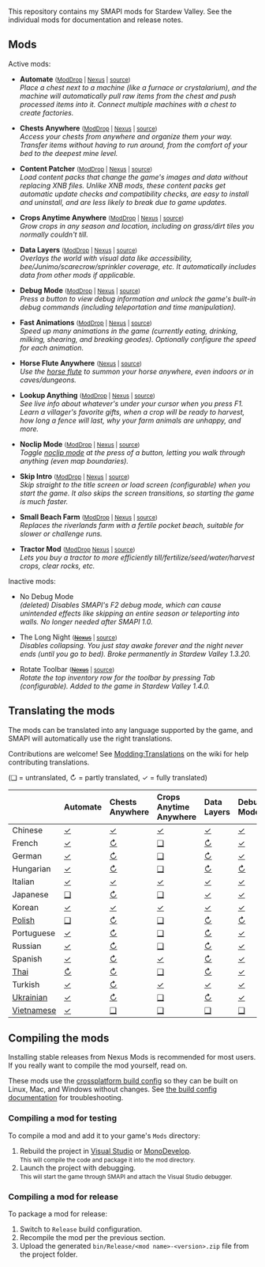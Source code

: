 ﻿This repository contains my SMAPI mods for Stardew Valley. See the individual mods for
documentation and release notes.

## Mods
Active mods:
* **Automate** <small>([ModDrop](https://www.moddrop.com/stardew-valley/mods/509760) | [Nexus](https://www.nexusmods.com/stardewvalley/mods/1063) | [source](Automate))</small>  
  _Place a chest next to a machine (like a furnace or crystalarium), and the machine will
  automatically pull raw items from the chest and push processed items into it. Connect multiple
  machines with a chest to create factories._

* **Chests Anywhere** <small>([ModDrop](https://www.moddrop.com/stardew-valley/mods/606600) | [Nexus](https://www.nexusmods.com/stardewvalley/mods/518) | [source](ChestsAnywhere))</small>  
  _Access your chests from anywhere and organize them your way. Transfer items without having to
  run around, from the comfort of your bed to the deepest mine level._

* **Content Patcher** <small>([ModDrop](https://www.moddrop.com/stardew-valley/mods/470174) | [Nexus](https://www.nexusmods.com/stardewvalley/mods/1915) | [source](ContentPatcher))</small>  
  _Load content packs that change the game's images and data without replacing XNB files. Unlike
  XNB mods, these content packs get automatic update checks and compatibility checks, are easy to
  install and uninstall, and are less likely to break due to game updates._

* **Crops Anytime Anywhere** <small>([ModDrop](https://www.moddrop.com/stardew-valley/mods/606647) | [Nexus](https://www.nexusmods.com/stardewvalley/mods/3000) | [source](CropsAnytimeAnywhere))</small>  
  _Grow crops in any season and location, including on grass/dirt tiles you normally couldn't till._

* **Data Layers** <small>([ModDrop](https://www.moddrop.com/stardew-valley/mods/606646) | [Nexus](https://www.nexusmods.com/stardewvalley/mods/1691) | [source](DataLayers))</small>  
  _Overlays the world with visual data like accessibility, bee/Junimo/scarecrow/sprinkler coverage,
  etc. It automatically includes data from other mods if applicable._

* **Debug Mode** <small>([ModDrop](https://www.moddrop.com/stardew-valley/mods/606608) | [Nexus](https://www.nexusmods.com/stardewvalley/mods/679) | [source](DebugMode))</small>  
  _Press a button to view debug information and unlock the game's built-in debug commands
  (including teleportation and time manipulation)._

* **Fast Animations** <small>([ModDrop](https://www.moddrop.com/stardew-valley/mods/606631) | [Nexus](https://www.nexusmods.com/stardewvalley/mods/1089) | [source](FastAnimations))</small>  
  _Speed up many animations in the game (currently eating, drinking, milking, shearing, and
  breaking geodes). Optionally configure the speed for each animation._

* **Horse Flute Anywhere** <small>([Nexus](https://www.nexusmods.com/stardewvalley/mods/7500) | [source](HorseFluteAnywhere))</small>  
  _Use the [horse flute](https://stardewvalleywiki.com/Horse_Flute) to summon your horse anywhere,
  even indoors or in caves/dungeons._

* **Lookup Anything** <small>([ModDrop](https://www.moddrop.com/stardew-valley/mods/606605) | [Nexus](https://www.nexusmods.com/stardewvalley/mods/541) | [source](LookupAnything))</small>  
  _See live info about whatever's under your cursor when you press F1. Learn a villager's favorite
  gifts, when a crop will be ready to harvest, how long a fence will last, why your farm animals
  are unhappy, and more._

* **Noclip Mode** <small>([ModDrop](https://www.moddrop.com/stardew-valley/mods/691002) | [Nexus](https://www.nexusmods.com/stardewvalley/mods/3900) | [source](NoclipMode))</small>  
  _Toggle [noclip mode](https://en.wikipedia.org/wiki/Noclip_mode) at the press of a button,
  letting you walk through anything (even map boundaries)._

* **Skip Intro** <small>([ModDrop](https://www.moddrop.com/stardew-valley/mods/606601) | [Nexus](https://www.nexusmods.com/stardewvalley/mods/533) | [source](SkipIntro))</small>  
  _Skip straight to the title screen or load screen (configurable) when you start the game. It also
  skips the screen transitions, so starting the game is much faster._

* **Small Beach Farm** <small>([ModDrop](https://www.moddrop.com/stardew-valley/mods/606555) | [Nexus](https://www.nexusmods.com/stardewvalley/mods/3750) | [source](SmallBeachFarm))</small>  
  _Replaces the riverlands farm with a fertile pocket beach, suitable for slower or challenge runs._

* **Tractor Mod** <small>([ModDrop](https://www.moddrop.com/stardew-valley/mods/606639) [Nexus](https://www.nexusmods.com/stardewvalley/mods/1401) | [source](TractorMod))</small>  
  _Lets you buy a tractor to more efficiently till/fertilize/seed/water/harvest crops, clear rocks, etc._

Inactive mods:
* No Debug Mode  
  _(deleted) Disables SMAPI's F2 debug mode, which can cause unintended effects like skipping an
  entire season or teleporting into walls. No longer needed after SMAPI 1.0._

* The Long Night <small>(~~[Nexus](https://www.nexusmods.com/stardewvalley/mods/1369)~~ | [source](_archived/TheLongNight))</small>  
  _Disables collapsing. You just stay awake forever and the night never ends (until you go to bed).
  Broke permanently in Stardew Valley 1.3.20._

* Rotate Toolbar <small>(~~[Nexus](https://www.nexusmods.com/stardewvalley/mods/1100)~~ | [source](_archived/RotateToolbar))</small>  
  _Rotate the top inventory row for the toolbar by pressing Tab (configurable). Added to the game
  in Stardew Valley 1.4.0._

## Translating the mods
<!--

    This section is auto-generated using a script, there's no need to edit it manually.
    https://github.com/Pathoschild/StardewScripts/tree/main/create-translation-summary

-->
The mods can be translated into any language supported by the game, and SMAPI will automatically
use the right translations.

Contributions are welcome! See [Modding:Translations](https://stardewvalleywiki.com/Modding:Translations)
on the wiki for help contributing translations.

(❑ = untranslated, ↻ = partly translated, ✓ = fully translated)

&nbsp;       | Automate                   | Chests Anywhere                  | Crops Anytime Anywhere                 | Data Layers                  | Debug Mode                  | Fast Animations                  | Horse Flute Anywhere                 | Lookup Anything                  | Noclip Mode                  | Skip Intro                  | Small Beach Farm                 | Tractor Mod
:----------- | :------------------------- | :------------------------------- | :------------------------------------- | :--------------------------- | :-------------------------- | :------------------------------- | :----------------------------------- | :------------------------------- | :--------------------------- | :-------------------------- | :------------------------------- | :---------------------------
Chinese      | [✓](Automate/i18n/zh.json) | [✓](ChestsAnywhere/i18n/zh.json) | [✓](CropsAnytimeAnywhere/i18n/zh.json) | [✓](DataLayers/i18n/zh.json) | [✓](DebugMode/i18n/zh.json) | [↻](FastAnimations/i18n/zh.json) | [✓](HorseFluteAnywhere/i18n/zh.json) | [✓](LookupAnything/i18n/zh.json) | [✓](NoclipMode/i18n/zh.json) | [✓](SkipIntro/i18n/zh.json) | [✓](SmallBeachFarm/i18n/zh.json) | [✓](TractorMod/i18n/zh.json)
French       | [✓](Automate/i18n/fr.json) | [↻](ChestsAnywhere/i18n/fr.json) | [❑](CropsAnytimeAnywhere/i18n)         | [↻](DataLayers/i18n/fr.json) | [✓](DebugMode/i18n/fr.json) | [↻](FastAnimations/i18n/fr.json) | [✓](HorseFluteAnywhere/i18n/fr.json) | [↻](LookupAnything/i18n/fr.json) | [✓](NoclipMode/i18n/fr.json) | [✓](SkipIntro/i18n/fr.json) | [✓](SmallBeachFarm/i18n/fr.json) | [↻](TractorMod/i18n/fr.json)
German       | [✓](Automate/i18n/de.json) | [↻](ChestsAnywhere/i18n/de.json) | [❑](CropsAnytimeAnywhere/i18n)         | [↻](DataLayers/i18n/de.json) | [✓](DebugMode/i18n/de.json) | [↻](FastAnimations/i18n/de.json) | [✓](HorseFluteAnywhere/i18n/de.json) | [↻](LookupAnything/i18n/de.json) | [✓](NoclipMode/i18n/de.json) | [✓](SkipIntro/i18n/de.json) | [✓](SmallBeachFarm/i18n/de.json) | [↻](TractorMod/i18n/de.json)
Hungarian    | [✓](Automate/i18n/hu.json) | [↻](ChestsAnywhere/i18n/hu.json) | [❑](CropsAnytimeAnywhere/i18n)         | [↻](DataLayers/i18n/hu.json) | [↻](DebugMode/i18n/hu.json) | [↻](FastAnimations/i18n/hu.json) | [✓](HorseFluteAnywhere/i18n/hu.json) | [↻](LookupAnything/i18n/hu.json) | [✓](NoclipMode/i18n/hu.json) | [❑](SkipIntro/i18n)         | [↻](SmallBeachFarm/i18n/hu.json) | [↻](TractorMod/i18n/hu.json)
Italian      | [✓](Automate/i18n/it.json) | [✓](ChestsAnywhere/i18n/it.json) | [✓](CropsAnytimeAnywhere/i18n/it.json) | [✓](DataLayers/i18n/it.json) | [✓](DebugMode/i18n/it.json) | [✓](FastAnimations/i18n/it.json) | [✓](HorseFluteAnywhere/i18n/it.json) | [✓](LookupAnything/i18n/it.json) | [✓](NoclipMode/i18n/it.json) | [✓](SkipIntro/i18n/it.json) | [✓](SmallBeachFarm/i18n/it.json) | [✓](TractorMod/i18n/it.json)
Japanese     | [❑](Automate/i18n)         | [↻](ChestsAnywhere/i18n/ja.json) | [❑](CropsAnytimeAnywhere/i18n)         | [✓](DataLayers/i18n/ja.json) | [✓](DebugMode/i18n/ja.json) | [↻](FastAnimations/i18n/ja.json) | [✓](HorseFluteAnywhere/i18n/ja.json) | [↻](LookupAnything/i18n/ja.json) | [✓](NoclipMode/i18n/ja.json) | [✓](SkipIntro/i18n/ja.json) | [✓](SmallBeachFarm/i18n/ja.json) | [✓](TractorMod/i18n/ja.json)
Korean       | [✓](Automate/i18n/ko.json) | [✓](ChestsAnywhere/i18n/ko.json) | [✓](CropsAnytimeAnywhere/i18n/ko.json) | [✓](DataLayers/i18n/ko.json) | [✓](DebugMode/i18n/ko.json) | [✓](FastAnimations/i18n/ko.json) | [✓](HorseFluteAnywhere/i18n/ko.json) | [↻](LookupAnything/i18n/ko.json) | [✓](NoclipMode/i18n/ko.json) | [✓](SkipIntro/i18n/ko.json) | [✓](SmallBeachFarm/i18n/ko.json) | [✓](TractorMod/i18n/ko.json)
[Polish]     | [❑](Automate/i18n)         | [↻](ChestsAnywhere/i18n/pl.json) | [❑](CropsAnytimeAnywhere/i18n)         | [↻](DataLayers/i18n/pl.json) | [↻](DebugMode/i18n/pl.json) | [❑](FastAnimations/i18n)         | [❑](HorseFluteAnywhere/i18n)         | [↻](LookupAnything/i18n/pl.json) | [↻](NoclipMode/i18n/pl.json) | [❑](SkipIntro/i18n)         | [❑](SmallBeachFarm/i18n)         | [↻](TractorMod/i18n/pl.json)
Portuguese   | [✓](Automate/i18n/pt.json) | [↻](ChestsAnywhere/i18n/pt.json) | [❑](CropsAnytimeAnywhere/i18n)         | [↻](DataLayers/i18n/pt.json) | [✓](DebugMode/i18n/pt.json) | [↻](FastAnimations/i18n/pt.json) | [✓](HorseFluteAnywhere/i18n/pt.json) | [↻](LookupAnything/i18n/pt.json) | [✓](NoclipMode/i18n/pt.json) | [✓](SkipIntro/i18n/pt.json) | [✓](SmallBeachFarm/i18n/pt.json) | [↻](TractorMod/i18n/pt.json)
Russian      | [✓](Automate/i18n/ru.json) | [↻](ChestsAnywhere/i18n/ru.json) | [❑](CropsAnytimeAnywhere/i18n)         | [↻](DataLayers/i18n/ru.json) | [✓](DebugMode/i18n/ru.json) | [↻](FastAnimations/i18n/ru.json) | [✓](HorseFluteAnywhere/i18n/ru.json) | [↻](LookupAnything/i18n/ru.json) | [✓](NoclipMode/i18n/ru.json) | [✓](SkipIntro/i18n/ru.json) | [↻](SmallBeachFarm/i18n/ru.json) | [↻](TractorMod/i18n/ru.json)
Spanish      | [✓](Automate/i18n/es.json) | [↻](ChestsAnywhere/i18n/es.json) | [✓](CropsAnytimeAnywhere/i18n/es.json) | [↻](DataLayers/i18n/es.json) | [✓](DebugMode/i18n/es.json) | [↻](FastAnimations/i18n/es.json) | [✓](HorseFluteAnywhere/i18n/es.json) | [↻](LookupAnything/i18n/es.json) | [✓](NoclipMode/i18n/es.json) | [✓](SkipIntro/i18n/es.json) | [✓](SmallBeachFarm/i18n/es.json) | [↻](TractorMod/i18n/es.json)
[Thai]       | [↻](Automate/i18n/th.json) | [↻](ChestsAnywhere/i18n/th.json) | [❑](CropsAnytimeAnywhere/i18n)         | [↻](DataLayers/i18n/th.json) | [✓](DebugMode/i18n/th.json) | [↻](FastAnimations/i18n/th.json) | [✓](HorseFluteAnywhere/i18n/th.json) | [↻](LookupAnything/i18n/th.json) | [✓](NoclipMode/i18n/th.json) | [✓](SkipIntro/i18n/th.json) | [↻](SmallBeachFarm/i18n/th.json) | [↻](TractorMod/i18n/th.json)
Turkish      | [✓](Automate/i18n/tr.json) | [↻](ChestsAnywhere/i18n/tr.json) | [✓](CropsAnytimeAnywhere/i18n/tr.json) | [✓](DataLayers/i18n/tr.json) | [✓](DebugMode/i18n/tr.json) | [↻](FastAnimations/i18n/tr.json) | [✓](HorseFluteAnywhere/i18n/tr.json) | [↻](LookupAnything/i18n/tr.json) | [✓](NoclipMode/i18n/tr.json) | [✓](SkipIntro/i18n/tr.json) | [✓](SmallBeachFarm/i18n/tr.json) | [✓](TractorMod/i18n/tr.json)
[Ukrainian]  | [✓](Automate/i18n/uk.json) | [↻](ChestsAnywhere/i18n/uk.json) | [❑](CropsAnytimeAnywhere/i18n)         | [↻](DataLayers/i18n/uk.json) | [✓](DebugMode/i18n/uk.json) | [↻](FastAnimations/i18n/uk.json) | [✓](HorseFluteAnywhere/i18n/uk.json) | [↻](LookupAnything/i18n/uk.json) | [✓](NoclipMode/i18n/uk.json) | [✓](SkipIntro/i18n/uk.json) | [✓](SmallBeachFarm/i18n/uk.json) | [↻](TractorMod/i18n/uk.json)
[Vietnamese] | [✓](Automate/i18n/vi.json) | [❑](ChestsAnywhere/i18n)         | [❑](CropsAnytimeAnywhere/i18n)         | [❑](DataLayers/i18n)         | [❑](DebugMode/i18n)         | [❑](FastAnimations/i18n)         | [❑](HorseFluteAnywhere/i18n)         | [❑](LookupAnything/i18n)         | [✓](NoclipMode/i18n/vi.json) | [❑](SkipIntro/i18n)         | [❑](SmallBeachFarm/i18n)         | [✓](TractorMod/i18n/vi.json)

[Polish]: https://www.nexusmods.com/stardewvalley/mods/3616
[Thai]: https://www.nexusmods.com/stardewvalley/mods/7052
[Ukrainian]: https://www.nexusmods.com/stardewvalley/mods/8427
[Vietnamese]: https://www.nexusmods.com/stardewvalley/mods/24371

## Compiling the mods
Installing stable releases from Nexus Mods is recommended for most users. If you really want to
compile the mod yourself, read on.

These mods use the [crossplatform build config](https://www.nuget.org/packages/Pathoschild.Stardew.ModBuildConfig)
so they can be built on Linux, Mac, and Windows without changes. See [the build config documentation](https://www.nuget.org/packages/Pathoschild.Stardew.ModBuildConfig)
for troubleshooting.

### Compiling a mod for testing
To compile a mod and add it to your game's `Mods` directory:

1. Rebuild the project in [Visual Studio](https://www.visualstudio.com/vs/community/) or [MonoDevelop](https://www.monodevelop.com/).  
   <small>This will compile the code and package it into the mod directory.</small>
2. Launch the project with debugging.  
   <small>This will start the game through SMAPI and attach the Visual Studio debugger.</small>

### Compiling a mod for release
To package a mod for release:

1. Switch to `Release` build configuration.
2. Recompile the mod per the previous section.
3. Upload the generated `bin/Release/<mod name>-<version>.zip` file from the project folder.
